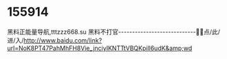 # 155914
黑料正能量导航,tttzzz668.su 黑料不打官----------------------------🦰🦰点/此/进/入/http://www.baidu.com/link?url=NoK8PT47PahMhFH8Vie_jnciyIKNTTtVBQKpill6udK&amp;wd
